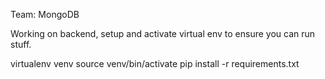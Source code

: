 Team: MongoDB

Working on backend, setup and activate virtual env to ensure you can run stuff. 

virtualenv venv
source venv/bin/activate
pip install -r requirements.txt
